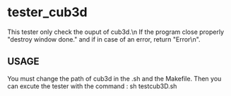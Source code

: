 # tester_cub3d

This tester only check the ouput of cub3d.\n
If the program close properly "destroy window done." and if in case of an error, return "Error\n".

## USAGE

You must change the path of cub3d in the .sh and the Makefile. 
Then you can excute the tester with the command : sh testcub3D.sh
